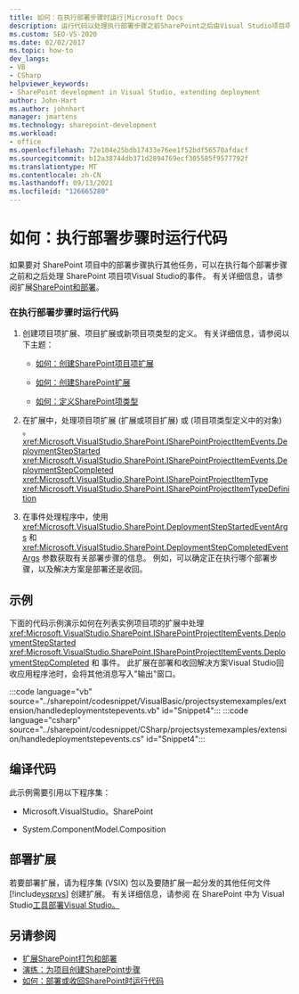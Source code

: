```yaml
---
title: 如何：在执行部署步骤时运行|Microsoft Docs
description: 运行代码以处理执行部署步骤之前SharePoint之后由Visual Studio项目项引发的事件。
ms.custom: SEO-VS-2020
ms.date: 02/02/2017
ms.topic: how-to
dev_langs:
- VB
- CSharp
helpviewer_keywords:
- SharePoint development in Visual Studio, extending deployment
author: John-Hart
ms.author: johnhart
manager: jmartens
ms.technology: sharepoint-development
ms.workload:
- office
ms.openlocfilehash: 72e104e25bdb17433e76ee1f52bdf56570afdacf
ms.sourcegitcommit: b12a38744db371d2894769ecf305585f9577792f
ms.translationtype: MT
ms.contentlocale: zh-CN
ms.lasthandoff: 09/13/2021
ms.locfileid: "126665280"
---
```

# <a name="how-to-run-code-when-deployment-steps-are-executed"></a>如何：执行部署步骤时运行代码
  如果要对 SharePoint 项目中的部署步骤执行其他任务，可以在执行每个部署步骤之前和之后处理 SharePoint 项目项Visual Studio的事件。 有关详细信息，请参阅扩展[SharePoint和部署](../sharepoint/extending-sharepoint-packaging-and-deployment.md)。

### <a name="to-run-code-when-deployment-steps-are-executed"></a>在执行部署步骤时运行代码

1. 创建项目项扩展、项目扩展或新项目项类型的定义。 有关详细信息，请参阅以下主题：

    - [如何：创建SharePoint项目项扩展](../sharepoint/how-to-create-a-sharepoint-project-item-extension.md)

    - [如何：创建SharePoint扩展](../sharepoint/how-to-create-a-sharepoint-project-extension.md)

    - [如何：定义SharePoint项类型](../sharepoint/how-to-define-a-sharepoint-project-item-type.md)

2. 在扩展中，处理项目项扩展 (扩展或项目扩展) 或 (项目项类型定义中的对象) 。 <xref:Microsoft.VisualStudio.SharePoint.ISharePointProjectItemEvents.DeploymentStepStarted> <xref:Microsoft.VisualStudio.SharePoint.ISharePointProjectItemEvents.DeploymentStepCompleted> <xref:Microsoft.VisualStudio.SharePoint.ISharePointProjectItemType> <xref:Microsoft.VisualStudio.SharePoint.ISharePointProjectItemTypeDefinition>

3. 在事件处理程序中，使用 <xref:Microsoft.VisualStudio.SharePoint.DeploymentStepStartedEventArgs> 和 <xref:Microsoft.VisualStudio.SharePoint.DeploymentStepCompletedEventArgs> 参数获取有关部署步骤的信息。 例如，可以确定正在执行哪个部署步骤，以及解决方案是部署还是收回。

## <a name="example"></a>示例
 下面的代码示例演示如何在列表实例项目项的扩展中处理 <xref:Microsoft.VisualStudio.SharePoint.ISharePointProjectItemEvents.DeploymentStepStarted> <xref:Microsoft.VisualStudio.SharePoint.ISharePointProjectItemEvents.DeploymentStepCompleted> 和 事件。 此扩展在部署和收回解决方案Visual Studio回收应用程序池时，会将其他消息写入"输出"窗口。

 :::code language="vb" source="../sharepoint/codesnippet/VisualBasic/projectsystemexamples/extension/handledeploymentstepevents.vb" id="Snippet4":::
 :::code language="csharp" source="../sharepoint/codesnippet/CSharp/projectsystemexamples/extension/handledeploymentstepevents.cs" id="Snippet4":::

## <a name="compile-the-code"></a>编译代码
 此示例需要引用以下程序集：

- Microsoft.VisualStudio。SharePoint

- System.ComponentModel.Composition

## <a name="deploy-the-extension"></a>部署扩展
 若要部署扩展，请为程序集 (VSIX) 包以及要随扩展一起分发的其他任何文件 [!include[vsprvs](../sharepoint/includes/vsprvs-md.md)] 创建扩展。 有关详细信息，请参阅 在 SharePoint 中为 Visual Studio[工具部署Visual Studio。](../sharepoint/deploying-extensions-for-the-sharepoint-tools-in-visual-studio.md)

## <a name="see-also"></a>另请参阅
- [扩展SharePoint打包和部署](../sharepoint/extending-sharepoint-packaging-and-deployment.md)
- [演练：为项目创建SharePoint步骤](../sharepoint/walkthrough-creating-a-custom-deployment-step-for-sharepoint-projects.md)
- [如何：部署或收回SharePoint时运行代码](../sharepoint/how-to-run-code-when-a-sharepoint-project-is-deployed-or-retracted.md)
